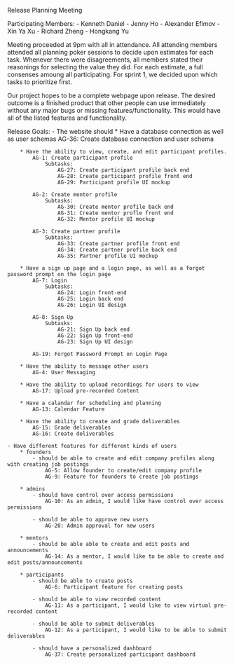 Release Planning Meeting

Participating Members: 
    - Kenneth Daniel
    - Jenny Ho
    - Alexander Efimov
    - Xin Ya Xu
    - Richard Zheng
    - Hongkang Yu

Meeting proceeded at 9pm with all in attendance.
All attending members attended all planning poker sessions to decide upon estimates for each task.
Whenever there were disagreements, all members stated their reasonings for selecting the value they did.
For each estimate, a full consenses amoung all participating.
For sprint 1, we decided upon which tasks to prioritize first.

Our project hopes to be a complete webpage upon release. 
The desired outcome is a finished product that other people can use immediately without any major bugs or missing features/functionality. 
This would have all of the listed features and functionality.

Release Goals:
    - The website should
        * Have a database connection as well as user schemas
            AG-36: Create database connection and user schema

        * Have the ability to view, create, and edit participant profiles.
            AG-1: Create participant profile
                Subtasks:
                    AG-27: Create participant profile back end
                    AG-28: Create participant profile front end
                    AG-29: Participant profile UI mockup

            AG-2: Create mentor profile
                Subtasks:
                    AG-30: Create mentor profile back end
                    AG-31: Create mentor profle front end
                    AG-32: Mentor profile UI mockup

            AG-3: Create partner profile
                Subtasks:
                    AG-33: Create partner profile front end
                    AG-34: Create partner profile back end 
                    AG-35: Partner profile UI mockup

        * Have a sign up page and a login page, as well as a forgot password prompt on the login page
            AG-7: Login
                Subtasks:
                    AG-24: Login front-end
                    AG-25: Login back end
                    AG-26: Login UI design

            AG-8: Sign Up
                Subtasks:
                    AG-21: Sign Up back end
                    AG-22: Sign Up front-end
                    AG-23: Sign Up UI design

            AG-19: Forgot Password Prompt on Login Page

        * Have the ability to message other users
            AG-4: User Messaging

        * Have the ability to upload recordings for users to view
            AG-17: Upload pre-recorded Content

        * Have a calandar for scheduling and planning
            AG-13: Calendar Feature

        * Have the ability to create and grade deliverables
            AG-15: Grade deliverables
            AG-16: Create deliverables

    - Have different features for different kinds of users
        * founders
            - should be able to create and edit company profiles along with creating job postings
                AG-5: Allow founder to create/edit company profile
                AG-9: Feature for founders to create job postings

        * admins
            - should have control over access permissions
                AG-10: As an admin, I would like have control over access permissions

            - should be able to approve new users
                AG-20: Admin approval for new users

        * mentors
            - should be able able to create and edit posts and announcements
                AG-14: As a mentor, I would like to be able to create and edit posts/announcements

        * participants
            - should be able to create posts
                AG-6: Participant feature for creating posts

            - should be able to view recorded content
                AG-11: As a participant, I would like to view virtual pre-recorded content

            - should be able to submit deliverables
                AG-12: As a participant, I would like to be able to submit deliverables

            - should have a personalized dashboard
                AG-37: Create personalized participant dashboard